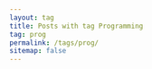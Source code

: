 ```yaml
---
layout: tag
title: Posts with tag Programming
tag: prog
permalink: /tags/prog/
sitemap: false
---
```

